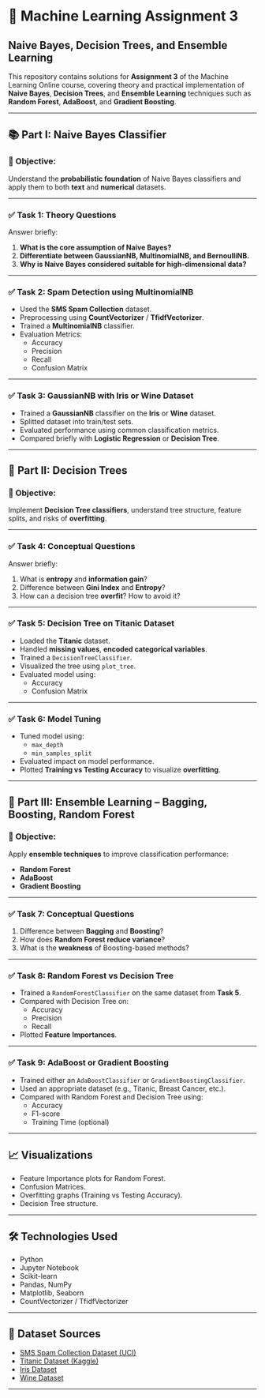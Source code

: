 # 📘 Machine Learning Assignment 3
## Naive Bayes, Decision Trees, and Ensemble Learning

This repository contains solutions for **Assignment 3** of the Machine Learning Online course, covering theory and practical implementation of **Naive Bayes**, **Decision Trees**, and **Ensemble Learning** techniques such as **Random Forest**, **AdaBoost**, and **Gradient Boosting**.

---

## 📚 Part I: Naive Bayes Classifier

### 🎯 Objective:
Understand the **probabilistic foundation** of Naive Bayes classifiers and apply them to both **text** and **numerical** datasets.

---

### ✅ Task 1: Theory Questions
Answer briefly:
1. **What is the core assumption of Naive Bayes?**
2. **Differentiate between GaussianNB, MultinomialNB, and BernoulliNB.**
3. **Why is Naive Bayes considered suitable for high-dimensional data?**

---

### ✅ Task 2: Spam Detection using MultinomialNB
- Used the **SMS Spam Collection** dataset.
- Preprocessing using **CountVectorizer** / **TfidfVectorizer**.
- Trained a **MultinomialNB** classifier.
- Evaluation Metrics:
  - Accuracy
  - Precision
  - Recall
  - Confusion Matrix

---

### ✅ Task 3: GaussianNB with Iris or Wine Dataset
- Trained a **GaussianNB** classifier on the **Iris** or **Wine** dataset.
- Splitted dataset into train/test sets.
- Evaluated performance using common classification metrics.
- Compared briefly with **Logistic Regression** or **Decision Tree**.

---

## 🌳 Part II: Decision Trees

### 🎯 Objective:
Implement **Decision Tree classifiers**, understand tree structure, feature splits, and risks of **overfitting**.

---

### ✅ Task 4: Conceptual Questions
Answer briefly:
1. What is **entropy** and **information gain**?
2. Difference between **Gini Index** and **Entropy**?
3. How can a decision tree **overfit**? How to avoid it?

---

### ✅ Task 5: Decision Tree on Titanic Dataset
- Loaded the **Titanic** dataset.
- Handled **missing values**, **encoded categorical variables**.
- Trained a `DecisionTreeClassifier`.
- Visualized the tree using `plot_tree`.
- Evaluated model using:
  - Accuracy
  - Confusion Matrix

---

### ✅ Task 6: Model Tuning
- Tuned model using:
  - `max_depth`
  - `min_samples_split`
- Evaluated impact on model performance.
- Plotted **Training vs Testing Accuracy** to visualize **overfitting**.

---

## 🤝 Part III: Ensemble Learning – Bagging, Boosting, Random Forest

### 🎯 Objective:
Apply **ensemble techniques** to improve classification performance:
- **Random Forest**
- **AdaBoost**
- **Gradient Boosting**

---

### ✅ Task 7: Conceptual Questions
1. Difference between **Bagging** and **Boosting**?
2. How does **Random Forest reduce variance**?
3. What is the **weakness** of Boosting-based methods?

---

### ✅ Task 8: Random Forest vs Decision Tree
- Trained a `RandomForestClassifier` on the same dataset from **Task 5**.
- Compared with Decision Tree on:
  - Accuracy
  - Precision
  - Recall
- Plotted **Feature Importances**.

---

### ✅ Task 9: AdaBoost or Gradient Boosting
- Trained either an `AdaBoostClassifier` or `GradientBoostingClassifier`.
- Used an appropriate dataset (e.g., Titanic, Breast Cancer, etc.).
- Compared with Random Forest and Decision Tree using:
  - Accuracy
  - F1-score
  - Training Time (optional)

---

## 📈 Visualizations
- Feature Importance plots for Random Forest.
- Confusion Matrices.
- Overfitting graphs (Training vs Testing Accuracy).
- Decision Tree structure.

---

## 🛠️ Technologies Used
- Python
- Jupyter Notebook
- Scikit-learn
- Pandas, NumPy
- Matplotlib, Seaborn
- CountVectorizer / TfidfVectorizer

---

## 💾 Dataset Sources
- [SMS Spam Collection Dataset (UCI)](https://archive.ics.uci.edu/ml/datasets/sms+spam+collection)
- [Titanic Dataset (Kaggle)](https://www.kaggle.com/c/titanic/data)
- [Iris Dataset](https://scikit-learn.org/stable/auto_examples/datasets/plot_iris_dataset.html)
- [Wine Dataset](https://scikit-learn.org/stable/modules/generated/sklearn.datasets.load_wine.html)

---


